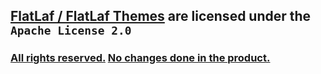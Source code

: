  ## <a href="https://github.com/JFormDesigner/FlatLaf">FlatLaf / FlatLaf Themes</a> are licensed under the `Apache License 2.0`
 ### <ins>All rights reserved.</ins> <ins>No changes done in the product.</ins>
